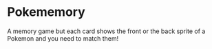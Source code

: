 # Pokememory
A memory game but each card shows the front or the back sprite of a Pokemon and you need to match them!